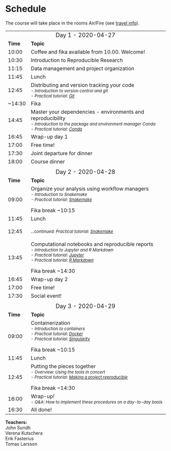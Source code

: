 <h1> Schedule </h1>

The course will take place in the rooms Air/Fire  (see [travel info](travel.md)).

<table>
  <tr>
    <td colspan="3">
      <font size="4">
      <center> Day 1 - 2020-04-27 </center>
    </td>
  </tr>
  <tr>
    <td> <font size="3"><b>Time</b> </td>
    <td> <font size="3"><b>Topic</b> </td>
  </tr>
  <tr>
    <td> <font size="3"> 10:00
    <td> <font size="3"> Coffee and fika available from 10.00. Welcome!</td>
  </tr>
  <tr>
    <td> <font size="3"> 10:30
    <td> <font size="3"> Introduction to Reproducible Research
  </tr>
  <tr>
    <td> <font size="3"> 11:15
    <td> <font size="3"> Data management and project organization 
  </tr>
  <tr>
    <td> <font size="3"> 11:45
    <td> <font size="3"> Lunch
  </tr>
  <tr>
    <td> <font size="3"> 12:45
    <td> <font size="3"> Distributing and version tracking your code
         <font size="2"><i><br>
           - Introduction to version control and git<br>
           - Practical tutorial: <a href="../git/">Git</a></i> <br>
  </tr>
  <tr>
    <td> <font size="3"> ~14:30
    <td> <font size="3"> Fika
  </tr>
  <tr>
    <td> <font size="3"> 14:45
    <td> <font size="3"> Master your dependencies - environments and reproducibility
         <font size="2"><i><br>
           - Introduction to the package and environment manager Conda<br>
           - Practical tutorial: <a href="../conda/">Conda</a> <br>
  </tr>
  <tr>
    <td> <font size="3"> 16:45
    <td> <font size="3"> Wrap-up day 1
  </tr>
  <tr>
    <td> <font size="3"> 17:00
    <td> <font size="3"> Free time!
  </tr>
  <tr>
    <td> <font size="3"> 17:30
    <td> <font size="3"> Joint departure for dinner
  </tr>
  <tr>
    <td> <font size="3"> 18:00
    <td> <font size="3"> Course dinner<br>
  </tr>
  <tr>
    <td colspan="3"> </td>
  </tr>
  <tr>
    <td colspan="3">
      <font size="4">
      <center> Day 2  - 2020-04-28 </center>
    </td>
  </tr>
  <tr>
    <td> <font size="3"><b>Time</b> </td>
    <td> <font size="3"><b>Topic</b> </td>
  </tr>
  <tr>
    <td> <font size="3"> 09:00
    <td> <font size="3"> Organize your analysis using workflow managers
        <font size="2"><i><br>
        - Introduction to Snakemake<br>
        - Practical tutorial: <a href="../snakemake/">Snakemake</a></i><br><br>
        <font size="3">Fika break ~10:15 <br>
  </tr>
<tr>
    <td> <font size="3"> 11:45  </td>
    <td> <font size="3"> Lunch </td>
  </tr>
  <tr>
    <td> <font size="3"> 12:45 </td>
    <td>
      <font size="2"><i><br>
      ...continued: Practical tutorial: <a href="../snakemake/">Snakemake</a></i><br><br>
    </td>
  </tr>
  <tr>
    <td> <font size="3"> 13:45 </td>
    <td>
      <font size="3"> Computational notebooks and reproducible reports
      <font size="2"><i><br>
      - Introduction to Jupyter and R Markdown<br>
      - Practical tutorial: <a href="../jupyter/">Jupyter</a><br>
      - Practical tutorial: <a href="../rmarkdown/">R Markdown</a></i><br><br>
      <font size="3">Fika break ~14:30 <br>
    </td>
  </tr>
  <tr>
    <td> <font size="3"> 16:45 </td>
    <td> <font size="3"> Wrap-up day 2
  </tr>
  <tr>
    <td> <font size="3"> 17:00 </td>
    <td> <font size="3"> Free time! </td>
  </tr>
  <tr>
    <td> <font size="3"> 17:30 </td>
    <td> <font size="3"> Social event! </td>
  </tr>
  <tr>
    <td colspan="3"> </td>
  </tr>
  <tr>
    <td colspan="3">
      <font size="4">
      <center> Day 3  - 2020-04-29 </center>
    </td>
  </tr>
  <tr>
    <td> <font size="3"><b>Time</b> </td>
    <td> <font size="3"><b>Topic</b> </td>
  </tr>
  <tr>
    <td> <font size="3"> 09:00
    </td>
    <td>
      <font size="3"> Containerization
      <font size="2"><i><br>
      - Introduction to containers <br>
      - Practical tutorial: <a href="../docker/">Docker</a><br>
      - Practical tutorial: <a href="../singularity">Singularity</a></i><br><br>
      <font size="3">Fika break ~10:15 <br>
    </td>
  </tr>
  <tr>
    <td> <font size="3"> 11:45  </td>
    <td> <font size="3"> Lunch </td>
  </tr>
  <tr>
    <td> <font size="3"> 12:45 </td>
    <td>
      <font size="3"> Putting the pieces together
      <font size="2"><i><br>
      - Overview: Using the tools in concert <br>
      - Practical tutorial: <a href="../repres_project">Making a project reproducible</a></i><br><br>
      <font size="3">Fika break ~14:30 <br>
    </td>
  </tr>
  <tr>
    <td> <font size="3"> 16:00  </td>
    <td>
      <font size="3"> Wrap-up!
      <font size="2"><i><br>
      - Q&A: How to implement these procedures on a day-to-day basis
    </td>
  </tr>
  <tr>
    <td> <font size="3"> 16:30 </td>
    <td> <font size="3"> All done! </td>
  </tr>
</table>

**Teachers:**  
John Sundh  
Verena Kutschera  
Erik Fasterius  
Tomas Larsson  
